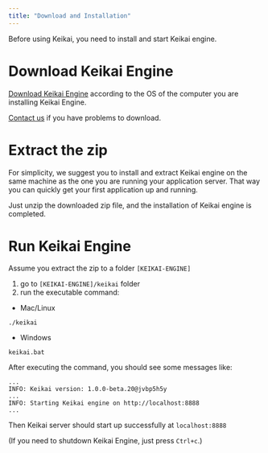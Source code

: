 ```yaml
---
title: "Download and Installation"
---
```


Before using Keikai, you need to install and start Keikai engine. 

# Download Keikai Engine
[Download Keikai Engine](https://keikai.io/download) according to the OS of the computer you are installing Keikai Engine.

[Contact us](https://keikai.io/#contact) if you have problems to download.


# Extract the zip
For simplicity, we suggest you to install and extract Keikai engine on the same machine as the one you are running your application server. That way you can quickly get your first application up and running.

Just unzip the downloaded zip file, and the installation of Keikai engine is completed.


# Run Keikai Engine
Assume you extract the zip to a folder `[KEIKAI-ENGINE]`
1. go to `[KEIKAI-ENGINE]/keikai` folder
2. run the executable command:

* Mac/Linux

`./keikai`

* Windows

`keikai.bat`

After executing the command, you should see some messages like:
```
...
INFO: Keikai version: 1.0.0-beta.20@jvbp5h5y
...
INFO: Starting Keikai engine on http://localhost:8888
...
```

Then Keikai server should start up successfully at `localhost:8888`


(If you need to shutdown Keikai Engine, just press `Ctrl+c`.)